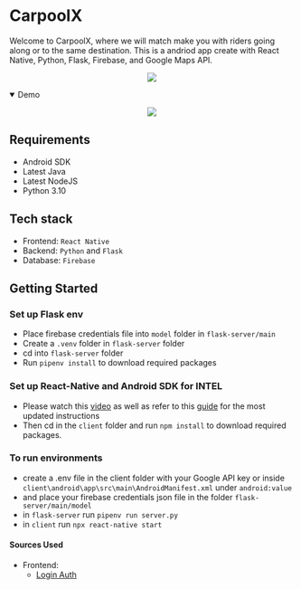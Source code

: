 # CarpoolX
Welcome to CarpoolX, where we will match make you with riders going along or to the same destination. This is a andriod app create with React Native, Python, Flask, Firebase, and Google Maps API.
<p align="center">
  <img src="https://media.giphy.com/media/v1.Y2lkPTc5MGI3NjExMHI2ZnlxdmhwZXA5NWtnOW9ienRnbnY1NGJrZmVnMWgzbThudXhiaCZlcD12MV9pbnRlcm5hbF9naWZfYnlfaWQmY3Q9Zw/ai0otc0890ZC7S1R0J/giphy.gif">
</p>

<details open>
<summary>Demo</summary>
  <p align="center">
  <img src="https://github.com/lucasichen/CarpoolX/assets/71472753/809afd31-bbd4-43c3-9c6b-e0d4e342fa98">
</p>

</details>

## Requirements
- Android SDK
- Latest Java
- Latest NodeJS
- Python 3.10

## Tech stack
- Frontend: `React Native`
- Backend: `Python` and `Flask`
- Database: `Firebase`

## Getting Started
### Set up Flask env
- Place firebase credentials file into `model` folder in `flask-server/main`
- Create a `.venv` folder in `flask-server` folder
- cd into `flask-server` folder
- Run `pipenv install` to download required packages

### Set up React-Native and Android SDK for INTEL
- Please watch this [video](https://www.youtube.com/watch?v=oorfevovPWw) as well as refer to this [guide](https://reactnative.dev/docs/environment-setup?guide=native) for the most updated instructions
- Then cd in the `client` folder and run `npm install` to download required packages.

### To run environments
- create a .env file in the client folder with your Google API key or inside `client\android\app\src\main\AndroidManifest.xml` under `android:value`
- and place your firebase credentials json file in the folder `flask-server/main/model`
- in `flask-server` run `pipenv run server.py`
- in `client` run `npx react-native start`

#### Sources Used
- Frontend:
  - [Login Auth](https://www.youtube.com/watch?v=ALnJLbjI7EY)

